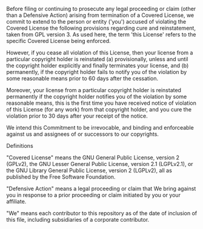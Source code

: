  Before filing or continuing to prosecute any legal proceeding or claim (other than a Defensive Action) arising from termination of a Covered License, we commit to extend to the person or entity ('you') accused of violating the Covered License the following provisions regarding cure and reinstatement, taken from GPL version 3. As used here, the term 'this License' refers to the specific Covered License being enforced.

 However, if you cease all violation of this License, then your license from a particular copyright holder is reinstated (a) provisionally, unless and until the copyright holder explicitly and finally terminates your license, and (b) permanently, if the copyright holder fails to notify you of the violation by some reasonable means prior to 60 days after the cessation.

 Moreover, your license from a particular copyright holder is reinstated permanently if the copyright holder notifies you of the violation by some reasonable means, this is the first time you have received notice of violation of this License (for any work) from that copyright holder, and you cure the violation prior to 30 days after your receipt of the notice.

 We intend this Commitment to be irrevocable, and binding and enforceable against us and assignees of or successors to our copyrights.

 Definitions

 &quot;Covered License&quot; means the GNU General Public License, version 2 (GPLv2), the GNU Lesser General Public License, version 2.1 (LGPLv2.1), or the GNU Library General Public License, version 2 (LGPLv2), all as published by the Free Software Foundation.

 &quot;Defensive Action&quot; means a legal proceeding or claim that We bring against you in response to a prior proceeding or claim initiated by you or your affiliate.

 &quot;We&quot; means each contributor to this repository as of the date of inclusion of this file, including subsidiaries of a corporate contributor.